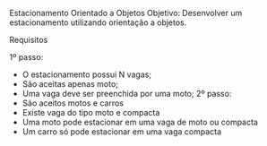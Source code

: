 Estacionamento Orientado a Objetos
Objetivo: Desenvolver um estacionamento utilizando orientação a objetos.

Requisitos

1º passo:
- O estacionamento possui N vagas;
- São aceitas apenas moto;
- Uma vaga deve ser preenchida por uma moto;
2º passo:
- São aceitos motos e carros
- Existe vaga do tipo moto e compacta
- Uma moto pode estacionar em uma vaga de moto ou compacta
- Um carro só pode estacionar em uma vaga compacta
